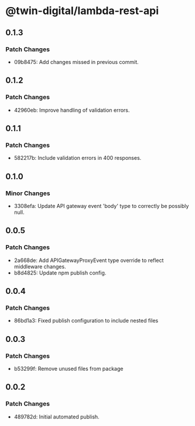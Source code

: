 # @twin-digital/lambda-rest-api

## 0.1.3

### Patch Changes

- 09b8475: Add changes missed in previous commit.

## 0.1.2

### Patch Changes

- 42960eb: Improve handling of validation errors.

## 0.1.1

### Patch Changes

- 582217b: Include validation errors in 400 responses.

## 0.1.0

### Minor Changes

- 3308efa: Update API gateway event 'body' type to correctly be possibly null.

## 0.0.5

### Patch Changes

- 2a668de: Add APIGatewayProxyEvent type override to reflect middleware changes.
- b8d4825: Update npm publish config.

## 0.0.4

### Patch Changes

- 86bd1a3: Fixed publish configuration to include nested files

## 0.0.3

### Patch Changes

- b53299f: Remove unused files from package

## 0.0.2

### Patch Changes

- 489782d: Initial automated publish.
